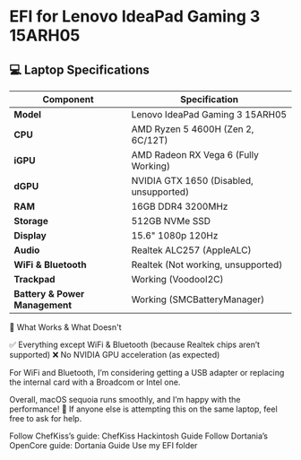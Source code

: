 # EFI for Lenovo IdeaPad Gaming 3 15ARH05

## 💻 Laptop Specifications

| Component           | Specification |
|--------------------|--------------|
| **Model**         | Lenovo IdeaPad Gaming 3 15ARH05 |
| **CPU**           | AMD Ryzen 5 4600H (Zen 2, 6C/12T) |
| **iGPU**          | AMD Radeon RX Vega 6 (Fully Working) |
| **dGPU**          | NVIDIA GTX 1650 (Disabled, unsupported) |
| **RAM**           | 16GB DDR4 3200MHz |
| **Storage**       | 512GB NVMe SSD |
| **Display**       | 15.6" 1080p 120Hz |
| **Audio**         | Realtek ALC257 (AppleALC) |
| **WiFi & Bluetooth** | Realtek (Not working, unsupported) |
| **Trackpad**      | Working (VoodooI2C) |
| **Battery & Power Management** | Working (SMCBatteryManager) |

🔧 What Works & What Doesn't

✅ Everything except WiFi & Bluetooth (because Realtek chips aren’t supported)
❌ No NVIDIA GPU acceleration (as expected)

For WiFi and Bluetooth, I’m considering getting a USB adapter or replacing the internal card with a Broadcom or Intel one.

Overall, macOS sequoia runs smoothly, and I’m happy with the performance! 🚀 If anyone else is attempting this on the same laptop, feel free to ask for help.

Follow ChefKiss’s guide: ChefKiss Hackintosh Guide
Follow Dortania’s OpenCore guide: Dortania Guide
Use my EFI folder 

